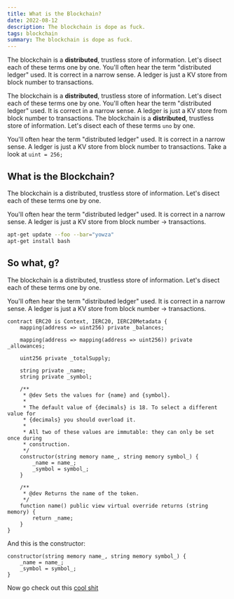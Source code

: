 ```yaml
---
title: What is the Blockchain?
date: 2022-08-12
description: The blockchain is dope as fuck.
tags: blockchain
summary: The blockchain is dope as fuck.
---
```


The blockchain is a **distributed**, trustless store of information. Let's
disect each of these terms one by one. You'll often hear the term "distributed
ledger" used. It is correct in a narrow sense. A ledger is just a KV store from
block number to transactions.

The blockchain is a **distributed**, trustless store of information. Let's
disect each of these terms one by one. You'll often hear the term "distributed
ledger" used. It is correct in a narrow sense. A ledger is just a KV store from
block number to transactions. The blockchain is a **distributed**, trustless
store of information. Let's disect each of these terms `uno` by one.

You'll often hear the term "distributed ledger" used. It is correct in a narrow
sense. A ledger is just a KV store from block number to transactions. Take a
look at `uint = 256;`

## What is the Blockchain?

The blockchain is a distributed, trustless store of information. Let's disect
each of these terms one by one.

You'll often hear the term "distributed ledger" used. It is correct in a narrow
sense. A ledger is just a KV store from block number -> transactions.

```bash
apt-get update --foo --bar="yowza"
apt-get install bash
```

## So what, g?

The blockchain is a distributed, trustless store of information. Let's disect
each of these terms one by one.

You'll often hear the term "distributed ledger" used. It is correct in a narrow
sense. A ledger is just a KV store from block number -> transactions.

```solidity
contract ERC20 is Context, IERC20, IERC20Metadata {
    mapping(address => uint256) private _balances;

    mapping(address => mapping(address => uint256)) private _allowances;

    uint256 private _totalSupply;

    string private _name;
    string private _symbol;

    /**
     * @dev Sets the values for {name} and {symbol}.
     *
     * The default value of {decimals} is 18. To select a different value for
     * {decimals} you should overload it.
     *
     * All two of these values are immutable: they can only be set once during
     * construction.
     */
    constructor(string memory name_, string memory symbol_) {
        _name = name_;
        _symbol = symbol_;
    }

    /**
     * @dev Returns the name of the token.
     */
    function name() public view virtual override returns (string memory) {
        return _name;
    }
}
```

And this is the constructor:

```solidity
constructor(string memory name_, string memory symbol_) {
    _name = name_;
    _symbol = symbol_;
}
```

Now go check out this [cool shit](https://google.com)
